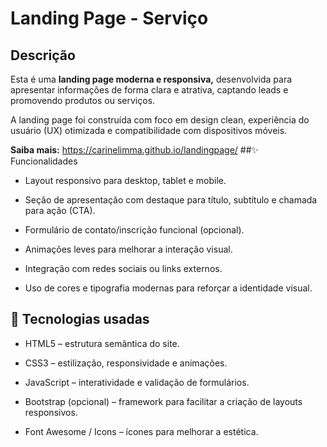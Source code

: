 # Landing Page - Serviço

## Descrição 

Esta é uma <strong>landing page moderna e responsiva,</strong> desenvolvida para apresentar informações de forma clara e atrativa, captando leads e promovendo produtos ou serviços.

A landing page foi construída com foco em design clean, experiência do usuário (UX) otimizada e compatibilidade com dispositivos móveis.

<strong>Saiba mais:</strong> https://carinelimma.github.io/landingpage/
##✨ Funcionalidades

 - Layout responsivo para desktop, tablet e mobile.

- Seção de apresentação com destaque para título, subtítulo e chamada para ação (CTA).

- Formulário de contato/inscrição funcional (opcional).

- Animações leves para melhorar a interação visual.

- Integração com redes sociais ou links externos.

- Uso de cores e tipografia modernas para reforçar a identidade visual.

## 🧰 Tecnologias usadas

- HTML5 – estrutura semântica do site.

- CSS3 – estilização, responsividade e animações.

- JavaScript – interatividade e validação de formulários.

- Bootstrap (opcional) – framework para facilitar a criação de layouts responsivos.

- Font Awesome / Icons – ícones para melhorar a estética.
